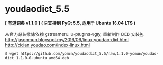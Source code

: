 # youdaodict_5.5
<b>[ 有道词典 v1.1.0 ] ( 只支持到 PyQt 5.5, 适用于 Ubuntu 16.04 LTS )</b><br>
<br>
从官方原装撤除依赖 gstreamer0.10-plugins-ugly, 重新制作 DEB 安装包<br>
http://jasonmun.blogspot.my/2016/06/linux-youdao-dict.html<br>
http://cidian.youdao.com/index-linux.html<br>
```
$ wget https://github.com/yomun/youdaodict_5.5/raw/1.1.0-yomun/youdao-dict_1.1.0-0~ubuntu_amd64.deb
```
